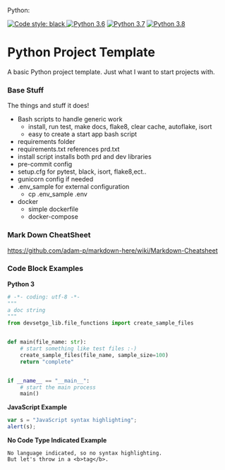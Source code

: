 Python:

<a href="https://github.com/psf/black"><img alt="Code style: black" src="https://img.shields.io/badge/code%20style-black-000000.svg">
[![Python 3.6](https://img.shields.io/badge/python-3.6-blue.svg)](https://www.python.org/downloads/release/python-360/)
[![Python 3.7](https://img.shields.io/badge/python-3.7-blue.svg)](https://www.python.org/downloads/release/python-370/)
[![Python 3.8](https://img.shields.io/badge/python-3.8-blue.svg)](https://www.python.org/downloads/release/python-380/)



# Python Project Template

A basic Python project template. Just what I want to start projects with.


### Base Stuff
The things and stuff it does!

- Bash scripts to handle generic work
    - install, run test, make docs, flake8, clear cache, autoflake, isort
    - easy to create a start app bash script
- requirements folder
 - requirements.txt references prd.txt
 - install script installs both prd and dev libraries
- pre-commit config
- setup.cfg for pytest, black, isort, flake8,ect..
- gunicorn config if needed
- .env_sample for external configuration
    - cp .env_sample .env 
- docker
    - simple dockerfile
    - docker-compose


### Mark Down CheatSheet
https://github.com/adam-p/markdown-here/wiki/Markdown-Cheatsheet

### Code Block Examples

**Python 3**
```python
# -*- coding: utf-8 -*-
"""
a doc string
"""
from devsetgo_lib.file_functions import create_sample_files


def main(file_name: str):
    # start something like test files :-)
    create_sample_files(file_name, sample_size=100)
    return "complete"


if __name__ == "__main__":
    # start the main process
    main()
```

**JavaScript Example**
```javascript
var s = "JavaScript syntax highlighting";
alert(s);
```

**No Code Type Indicated Example**
```
No language indicated, so no syntax highlighting. 
But let's throw in a <b>tag</b>.
```
